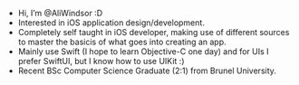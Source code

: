 -  Hi, I’m @AliWindsor :D
-  Interested in iOS application design/development.
-  Completely self taught in iOS developer, making use of different sources to master the basicis of what goes into creating an app.
-  Mainly use Swift (I hope to learn Objective-C one day) and for UIs I prefer SwiftUI, but I know how to use UIKit :)
-  Recent BSc Computer Science Graduate (2:1) from Brunel University.

